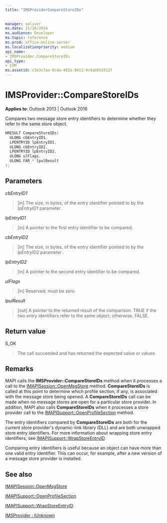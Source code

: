 ```yaml
---
title: "IMSProviderCompareStoreIDs"
 
 
manager: soliver
ms.date: 11/16/2014
ms.audience: Developer
ms.topic: reference
ms.prod: office-online-server
ms.localizationpriority: medium
api_name:
- IMSProvider.CompareStoreIDs
api_type:
- COM
ms.assetid: c3e3cfaa-9c4a-482a-9411-9c4ab01d312f
---
```


# IMSProvider::CompareStoreIDs

  
  
**Applies to**: Outlook 2013 | Outlook 2016 
  
Compares two message store entry identifiers to determine whether they refer to the same store object.
  
```cpp
HRESULT CompareStoreIDs(
  ULONG cbEntryID1,
  LPENTRYID lpEntryID1,
  ULONG cbEntryID2,
  LPENTRYID lpEntryID2,
  ULONG ulFlags,
  ULONG FAR * lpulResult
);
```

## Parameters

 _cbEntryID1_
  
> [in] The size, in bytes, of the entry identifier pointed to by the  _lpEntryID1_ parameter  _._
    
 _lpEntryID1_
  
> [in] A pointer to the first entry identifier to be compared.
    
 _cbEntryID2_
  
> [in] The size, in bytes, of the entry identifier pointed to by the  _lpEntryID2_ parameter  _._
    
 _lpEntryID2_
  
> [in] A pointer to the second entry identifier to be compared.
    
 _ulFlags_
  
> [in] Reserved; must be zero.
    
 _lpulResult_
  
> [out] A pointer to the returned result of the comparison. TRUE if the two entry identifiers refer to the same object; otherwise, FALSE.
    
## Return value

S_OK 
  
> The call succeeded and has returned the expected value or values.
    
## Remarks

MAPI calls the **IMSProvider::CompareStoreIDs** method when it processes a call to the [IMAPISession::OpenMsgStore](imapisession-openmsgstore.md) method. **CompareStoreIDs** is called at this point to determine which profile section, if any, is associated with the message store being opened. A **CompareStoreIDs** call can be made when no message stores are open for a particular store provider. In addition, MAPI also calls **CompareStoreIDs** when it processes a store provider call to the [IMAPISupport::OpenProfileSection](imapisupport-openprofilesection.md) method. 
  
The entry identifiers compared by **CompareStoreIDs** are both for the current store provider's dynamic-link library (DLL) and are both unwrapped store entry identifiers. For more information about wrapping store entry identifiers, see [IMAPISupport::WrapStoreEntryID](imapisupport-wrapstoreentryid.md).
  
Comparing entry identifiers is useful because an object can have more than one valid entry identifier. This can occur, for example, after a new version of a message store provider is installed. 
  
## See also



[IMAPISession::OpenMsgStore](imapisession-openmsgstore.md)
  
[IMAPISupport::OpenProfileSection](imapisupport-openprofilesection.md)
  
[IMAPISupport::WrapStoreEntryID](imapisupport-wrapstoreentryid.md)
  
[IMSProvider : IUnknown](imsprovideriunknown.md)

